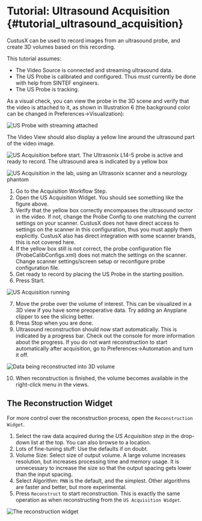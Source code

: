 Tutorial: Ultrasound Acquisition {#tutorial_ultrasound_acquisition}
===========================================================

CustusX can be used to record images from an ultrasound probe, and create 3D volumes based on this recording.

This tutorial assumes:
- The Video Source is connected and streaming ultrasound data.
- The US Probe is calibrated and configured. Thus must currently be done with help from SINTEF engineers.
- The US Probe is tracking.

As a visual check, you can view the probe in the 3D scene and verify that the video is attached to it, 
as shown in Illustration 6 (the background color can be changed in Preferences->Visualization):

![US Probe with streaming attached](cx_us_probe_streaming.png)

The Video View should also display a yellow line around the ultrasound part of the video image.

![US Acquisition before start. The Ultrasonix L14-5 probe is active and ready to record. The ultrasound area is indicated by a yellow box](cx_us_acq_start.png)

![US Acquisition in the lab, using an Ultrasonix scanner and a neurology phantom](cx_us_acq_lab.png)

1. Go to the Acquisition Workflow Step.
2. Open the US Acquisition Widget. You should see something like the figure above.
3. Verify that the yellow box correctly encompasses the ultrasound sector in the video. If not, change the Probe 
   Config to one matching the current settings on your scanner. CustusX does not have direct access to settings on 
   the scanner in this configuration, thus you must apply them explicitly. CustusX also has direct integration with 
   some scanner brands, this is not covered here.
4. If the yellow box still is not correct, the probe configuration file (ProbeCalibConfigs.xml) does not match the settings on the scanner. Change scanner settings/screen setup or reconfigure probe configuration file.
5. Get ready to record by placing the US Probe in the starting position.
6. Press Start.

![US Acquisition running](cx_us_acq_running.png)

7. Move the probe over the volume of interest. This can be visualized in a 3D view if you have some preoperative data. 
   Try adding an Anyplane clipper to see the slicing better.
8. Press Stop when you are done.
9. Ultrasound reconstruction should now start automatically. This is indicated by a progress bar. Check out the console 
   for more information about the progress. If you do not want reconstruction to start automatically after acquisition, 
   go to Preferences->Automation and turn it off.

![Data being reconstructed into 3D volume](cx_us_acq_reconstruct.png)

10. When reconstruction is finished, the volume becomes available in the right-click menu in the views.

The Reconstruction Widget
-----------------------------------------------------------

For more control over the reconstruction process, open the `Reconstruction Widget`.

1. Select the raw data acquired during the *US Acquisition step* in the drop-down list at the top. 
   You can also browse to a location.
2. Lots of fine-tuning stuff: Use the defaults if on doubt.
3. Volume Size: Select size of output volume. A large volume increases resolution, but increases processing time and 
   memory usage. It is unnecessary to increase the size so that the output spacing gets lower than the input spacing.
4. Select Algorithm: `PNN` is the default, and the simplest. Other algorithms are faster and better, 
   but more experimental.
5. Press `Reconstruct` to start reconstruction. This is exactly the same operation as when reconstructing from the
   `US Acquisition Widget`.

![The reconstruction widget](cx_us_acq_reconstruct_widget.png)

